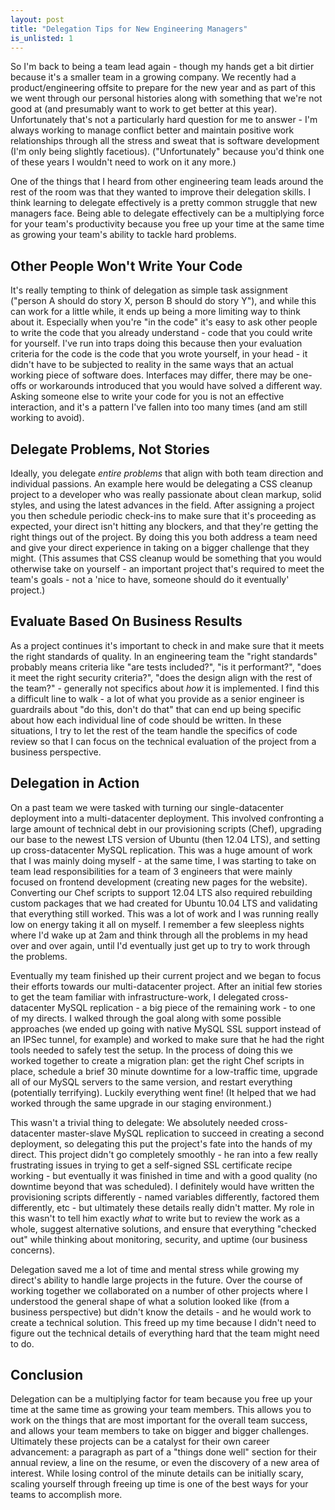 ```yaml
---
layout: post
title: "Delegation Tips for New Engineering Managers"
is_unlisted: 1
---
```


So I'm back to being a team lead again - though my hands get a bit dirtier because it's a smaller team in a growing company.  We recently had a product/engineering offsite to prepare for the new year and as part of this we went through our personal histories along with something that we're not good at (and presumably want to work to get better at this year).  Unfortunately that's not a particularly hard question for me to answer - I'm always working to manage conflict better and maintain positive work relationships through all the stress and sweat that is software development (I'm only being slightly facetious).  ("Unfortunately" because you'd think one of these years I wouldn't need to work on it any more.)

One of the things that I heard from other engineering team leads around the rest of the room was that they wanted to improve their delegation skills.  I think learning to delegate effectively is a pretty common struggle that new managers face.  Being able to delegate effectively can be a multiplying force for your team's productivity because you free up your time at the same time as growing your team's ability to tackle hard problems.

## Other People Won't Write Your Code

It's really tempting to think of delegation as simple task assignment ("person A should do story X, person B should do story Y"), and while this can work for a little while, it ends up being a more limiting way to think about it.  Especially when you're "in the code" it's easy to ask other people to write the code that you already understand - code that you could write for yourself.  I've run into traps doing this because then your evaluation criteria for the code is the code that you wrote yourself, in your head - it didn't have to be subjected to reality in the same ways that an actual working piece of software does.  Interfaces may differ, there may be one-offs or workarounds introduced that you would have solved a different way.  Asking someone else to write your code for you is not an effective interaction, and it's a pattern I've fallen into too many times (and am still working to avoid).

## Delegate Problems, Not Stories

Ideally, you delegate _entire problems_ that align with both team direction and individual passions.  An example here would be delegating a CSS cleanup project to a developer who was really passionate about clean markup, solid styles, and using the latest advances in the field.  After assigning a project you then schedule periodic check-ins to make sure that it's proceeding as expected, your direct isn't hitting any blockers, and that they're getting the right things out of the project.  By doing this you both address a team need and give your direct experience in taking on a bigger challenge that they might.  (This assumes that CSS cleanup would be something that you would otherwise take on yourself - an important project that's required to meet the team's goals - not a 'nice to have, someone should do it eventually' project.)

## Evaluate Based On Business Results

As a project continues it's important to check in and make sure that it meets the right standards of quality.  In an engineering team the "right standards" probably means criteria like "are tests included?", "is it performant?", "does it meet the right security criteria?", "does the design align with the rest of the team?" - generally not specifics about *how* it is implemented.  I find this a difficult line to walk - a lot of what you provide as a senior engineer is guardrails about "do this, don't do that" that can end up being specific about how each individual line of code should be written.  In these situations, I try to let the rest of the team handle the specifics of code review so that I can focus on the technical evaluation of the project from a business perspective.

## Delegation in Action

On a past team we were tasked with turning our single-datacenter deployment into a multi-datacenter deployment.  This involved confronting a large amount of technical debt in our provisioning scripts (Chef), upgrading our base to the newest LTS version of Ubuntu (then 12.04 LTS), and setting up cross-datacenter MySQL replication.  This was a huge amount of work that I was mainly doing myself - at the same time, I was starting to take on team lead responsibilities for a team of 3 engineers that were mainly focused on frontend development (creating new pages for the website).  Converting our Chef scripts to support 12.04 LTS also required rebuilding custom packages that we had created for Ubuntu 10.04 LTS and validating that everything still worked.  This was a lot of work and I was running really low on energy taking it all on myself.  I remember a few sleepless nights where I'd wake up at 2am and think through all the problems in my head over and over again, until I'd eventually just get up to try to work through the problems.

Eventually my team finished up their current project and we began to focus their efforts towards our multi-datacenter project.  After an initial few stories to get the team familiar with infrastructure-work, I delegated cross-datacenter MySQL replication - a big piece of the remaining work - to one of my directs.  I walked through the goal along with some possible approaches (we ended up going with native MySQL SSL support instead of an IPSec tunnel, for example) and worked to make sure that he had the right tools needed to safely test the setup.  In the process of doing this we worked together to create a migration plan: get the right Chef scripts in place, schedule a brief 30 minute downtime for a low-traffic time, upgrade all of our MySQL servers to the same version, and restart everything (potentially terrifying).  Luckily everything went fine!  (It helped that we had worked through the same upgrade in our staging environment.)

This wasn't a trivial thing to delegate: We absolutely needed cross-datacenter master-slave MySQL replication to succeed in creating a second deployment, so delegating this put the project's fate into the hands of my direct.  This project didn't go completely smoothly - he ran into a few really frustrating issues in trying to get a self-signed SSL certificate recipe working - but eventually it was finished in time and with a good quality (no downtime beyond that was scheduled).  I definitely would have written the provisioning scripts differently - named variables differently, factored them differently, etc - but ultimately these details really didn't matter.  My role in this wasn't to tell him exactly _what_ to write but to review the work as a whole, suggest alternative solutions, and ensure that everything "checked out" while thinking about monitoring, security, and uptime (our business concerns).

Delegation saved me a lot of time and mental stress while growing my direct's ability to handle large projects in the future.  Over the course of working together we collaborated on a number of other projects where I understood the general shape of what a solution looked like (from a business perspective) but didn't know the details - and he would work to create a technical solution.  This freed up my time because I didn't need to figure out the technical details of everything hard that the team might need to do.

## Conclusion

Delegation can be a multiplying factor for team because you free up your time at the same time as growing your team members.  This allows you to work on the things that are most important for the overall team success, and allows your team members to take on bigger and bigger challenges.  Ultimately these projects can be a catalyst for their own career advancement: a paragraph as part of a "things done well" section for their annual review, a line on the resume, or even the discovery of a new area of interest.  While losing control of the minute details can be initially scary, scaling yourself through freeing up time is one of the best ways for your teams to accomplish more.
